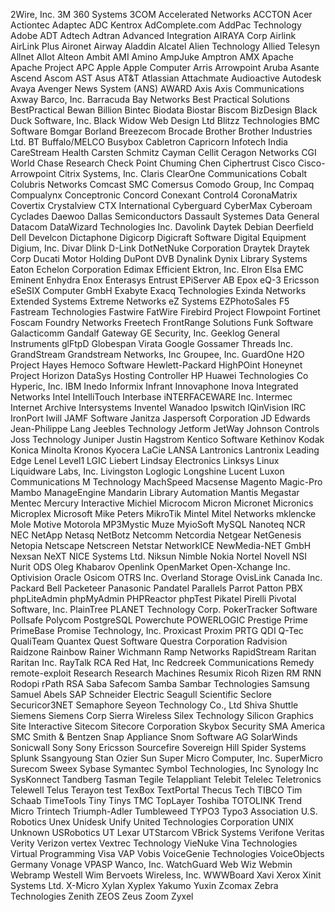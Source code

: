 2Wire, Inc.
3M
360 Systems
3COM
Accelerated Networks
ACCTON
Acer
Actiontec
Adaptec
ADC Kentrox
AdComplete.com
AddPac Technology
Adobe
ADT
Adtech
Adtran
Advanced Integration
AIRAYA Corp
Airlink
AirLink Plus
Aironet
Airway
Aladdin
Alcatel
Alien Technology
Allied Telesyn
Allnet
Allot
Alteon
Ambit
AMI
Amino
AmpJuke
Amptron
AMX
Apache
Apache Project
APC
Apple
Apple Computer
Arris
Arrowpoint
Aruba
Asante
Ascend
Ascom
AST
Asus
AT&T
Atlassian
Attachmate
Audioactive
Autodesk
Avaya
Avenger News System (ANS)
AWARD
Axis
Axis Communications
Axway
Barco, Inc.
Barracuda
Bay Networks
Best Practical Solutions
BestPractical
Bewan
Billion
Bintec
Biodata
Biostar
Biscom
BizDesign
Black Duck Software, Inc.
Black Widow Web Design Ltd
Blitzz Technologies
BMC Software
Bomgar
Borland
Breezecom
Brocade
Brother
Brother Industries Ltd.
BT
Buffalo/MELCO
Busybox
Cabletron
Capricorn Infotech India
CareStream Health
Carsten Schmitz
Cayman
Cellit
Ceragon Networks
CGI World
Chase Research
Check Point
Chuming Chen
Ciphertrust
Cisco
Cisco-Arrowpoint
Citrix Systems, Inc.
Claris
ClearOne Communications
Cobalt
Colubris Networks
Comcast SMC
Comersus
Comodo Group, Inc
Compaq
Compualynx
Conceptronic
Concord
Conexant
Control4
CoronaMatrix
Covertix
Crystalview
CTX International
Cyberguard
CyberMax
Cyberoam
Cyclades
Daewoo
Dallas Semiconductors
Dassault Systemes
Data General
Datacom
DataWizard Technologies Inc.
Davolink
Daytek
Debian
Deerfield
Dell
Develcon
Dictaphone
Digicorp
Digicraft Software
Digital Equipment
Digium, Inc.
Divar
Dlink
D-Link
DotNetNuke Corporation
Draytek
Draytek Corp
Ducati Motor Holding
DuPont
DVB
Dynalink
Dynix Library Systems
Eaton
Echelon Corporation
Edimax
Efficient
Ektron, Inc.
Elron
Elsa
EMC
Eminent
Enhydra
Enox
Enterasys
Entrust
EPiServer AB
Epox
eQ-3
Ericsson
eSeSIX Computer GmbH
Exabyte
Exacq Technologies
Exinda Networks
Extended Systems
Extreme Networks
eZ Systems
EZPhotoSales
F5
Fastream Technologies
Fastwire
FatWire
Firebird Project
Flowpoint
Fortinet
Foscam
Foundry Networks
Freetech
FrontRange Solutions
Funk Software
Galacticomm
Gandalf
Gateway
GE Security, Inc.
Geeklog
General Instruments
glFtpD
Globespan Virata
Google
Gossamer Threads Inc.
GrandStream
Grandstream Networks, Inc
Groupee, Inc.
GuardOne
H2O Project
Hayes
Hemoco Software
Hewlett-Packard
HighPOint
Honeynet Project
Horizon DataSys
Hosting Controller
HP
Huawei Technologies Co
Hyperic, Inc.
IBM
Inedo
Informix
Infrant
Innovaphone
Inova
Integrated Networks
Intel
IntelliTouch
Interbase
iNTERFACEWARE Inc.
Intermec
Internet Archive
Intersystems
Inventel Wanadoo
Ipswitch
IQinVision
IRC
IronPort
Iwill
JAMF Software
Janitza
Jaspersoft Corporation
JD Edwards
Jean-Philippe Lang
Jeebles Technology
Jetform
JetWay
Johnson Controls
Joss Technology
Juniper
Justin Hagstrom
Kentico Software
Kethinov
Kodak
Konica Minolta
Kronos
Kyocera
LaCie
LANSA
Lantronics
Lantronix
Leading Edge
Lenel
Level1
LGIC
Liebert
Lindsay Electronics
Linksys
Linux
Liquidware Labs, Inc.
Livingston
Loglogic
Longshine
Lucent
Luxon Communications
M Technology
MachSpeed
Macsense
Magento
Magic-Pro
Mambo
ManageEngine
Mandarin Library Automation
Mantis
Megastar
Mentec
Mercury Interactive
Michiel
Microcom
Micron
Micronet
Micronics
Microplex
Microsoft
Mike Peters
MikroTik
Mintel
Mitel Networks
mklencke
Mole
Motive
Motorola
MP3Mystic
Muze
MyioSoft
MySQL
Nanoteq
NCR
NEC
NetApp
Netasq
NetBotz
Netcomm
Netcordia
Netgear
NetGenesis
Netopia
Netscape
Netscreen
Netstar
NetworkICE
NewMedia-NET GmbH
Nexsan
NeXT
NICE Systems Ltd.
Niksun
Nimble
Nokia
Nortel
Novell
NSI
Nurit
ODS
Oleg Khabarov
Openlink
OpenMarket
Open-Xchange Inc.
Optivision
Oracle
Osicom
OTRS Inc.
Overland Storage
OvisLink Canada Inc.
Packard Bell
Packeteer
Panasonic
Pandatel
Parallels
Parrot
Patton
PBX
phpLiteAdmin
phpMyAdmin
PHPReactor
phpTest
Pikatel
Pirelli
Pivotal Software, Inc.
PlainTree
PLANET Technology Corp.
PokerTracker Software
Pollsafe
Polycom
PostgreSQL
Powerchute
POWERLOGIC
Prestige
Prime
PrimeBase
Promise Technology, Inc.
Proxicast
Proxim
PRTG
QDI
Q-Tec
QualiTeam
Quantex
Quest Software
Questra Corporation
Radvision
Raidzone
Rainbow
Rainer Wichmann
Ramp Networks
RapidStream
Raritan
Raritan Inc.
RayTalk
RCA
Red Hat, Inc
Redcreek Communications
Remedy
remote-exploit
Research
Research Machines
Resumix
Ricoh
Rizen
RM
RNN
Rodopi
rPath
RSA
Saba
Safecom
Samba
Sambar Technologies
Samsung
Samuel Abels
SAP
Schneider Electric
Seagull Scientific
Seclore
Securicor3NET
Semaphore
Seyeon Technology Co., Ltd
Shiva
Shuttle
Siemens
Siemens Corp
Sierra Wireless
Silex Technology
Silicon Graphics
Site Interactive
Sitecom
Sitecore Corporation
Skybox Security
SMA America
SMC
Smith & Bentzen
Snap Appliance
Snom
Software AG
SolarWinds
Sonicwall
Sony
Sony Ericsson
Sourcefire
Sovereign Hill
Spider Systems
Splunk
Ssangyoung
Stan Ozier
Sun
Super Micro Computer, Inc.
SuperMicro
Surecom
Sweex
Sybase
Symantec
Symbol Technologies, Inc
Synology Inc
SysKonnect
Tandberg
Tasman
Tegile
Telappliant
Telebit
Telelec
Teletronics
Telewell
Telus
Terayon
test
TexBox
TextPortal
Thecus Tech
TIBCO
Tim Schaab
TimeTools
Tiny
Tinys
TMC
TopLayer
Toshiba
TOTOLINK
Trend Micro
Trintech
Triumph-Adler
Tumbleweed
TYPO3
Typo3 Association
U.S. Robotics
Unex
Unidesk
Unify
United Technologies Corporation
UNIX
Unknown
USRobotics
UT Lexar
UTStarcom
VBrick Systems
Verifone
Veritas
Verity
Verizon
vertex
Vextrec Technology
VieNuke
Vina Technologies
Virtual Programming
Visa VAP
Vobis
VoiceGenie Technologies
VoiceObjects Germany
Vonage
VPASP
Wanco, Inc.
WatchGuard
Web Wiz
Webmin
Webramp
Westell
Wim Bervoets
Wireless, Inc.
WWWBoard
Xavi
Xerox
Xinit Systems Ltd.
X-Micro
Xylan
Xyplex
Yakumo
Yuxin
Zcomax
Zebra Technologies
Zenith
ZEOS
Zeus
Zoom
Zyxel
